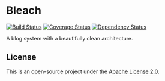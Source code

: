 Bleach
======

[![Build Status](https://travis-ci.org/pfac/bleach.svg?branch=master)](https://travis-ci.org/pfac/bleach)
[![Coverage Status](https://img.shields.io/coveralls/pfac/bleach.svg)](https://coveralls.io/r/pfac/bleach?branch=master)
[![Dependency Status](https://www.versioneye.com/user/projects/54850abaf607b608e3000025/badge.svg)](https://www.versioneye.com/user/projects/54850abaf607b608e3000025)

A blog system with a beautifully clean architecture.

## License

This is an open-source project under the [Apache License 2.0][1].

[1]: http://www.apache.org/licenses/LICENSE-2.0